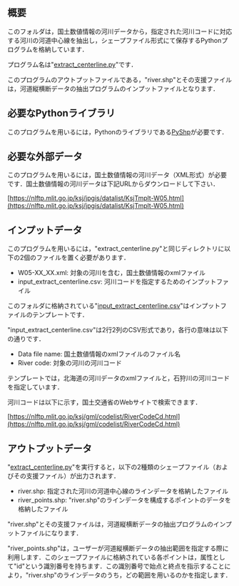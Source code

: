## 概要

このフォルダは，国土数値情報の河川データから，指定された河川コードに対応する河川の河道中心線を抽出し，シェープファイル形式にて保存するPythonプログラムを格納しています．

プログラム名は"[extract_centerline.py](./extract_centerline.py)"です．

このプログラムのアウトプットファイルである，"river.shp"とその支援ファイルは，河道縦横断データの抽出プログラムのインプットファイルとなります．

## 必要なPythonライブラリ

このプログラムを用いるには，Pythonのライブラリである[PyShp](https://pypi.org/project/pyshp/)が必要です．

## 必要な外部データ

このプログラムを用いるには，国土数値情報の河川データ（XML形式）が必要です．国土数値情報の河川データは下記URLからダウンロードして下さい．

[https://nlftp.mlit.go.jp/ksj/jpgis/datalist/KsjTmplt-W05.html](https://nlftp.mlit.go.jp/ksj/jpgis/datalist/KsjTmplt-W05.html)

## インプットデータ

このプログラムを用いるには，"extract_centerline.py"と同じディレクトリに以下の2個のファイルを置く必要があります．

- W05-XX_XX.xml: 対象の河川を含む，国土数値情報のxmlファイル
- input_extract_centerline.csv: 河川コードを指定するためのインプットファイル

このフォルダに格納されている"[input_extract_centerline.csv](./input_extract_centerline.csv)"はインプットファイルのテンプレートです．

"input_extract_centerline.csv"は2行2列のCSV形式であり，各行の意味は以下の通りです．

- Data file name: 国土数値情報のxmlファイルのファイル名
- River code: 対象の河川の河川コード

テンプレートでは，北海道の河川データのxmlファイルと，石狩川の河川コードを指定しています．

河川コードは以下に示す，国土交通省のWebサイトで検索できます．

[https://nlftp.mlit.go.jp/ksj/gml/codelist/RiverCodeCd.html](https://nlftp.mlit.go.jp/ksj/gml/codelist/RiverCodeCd.html)

## アウトプットデータ

"[extract_centerline.py](./extract-centerline/extract_centerline.py)"を実行すると，以下の2種類のシェープファイル（およびその支援ファイル）が出力されます．

- river.shp: 指定された河川の河道中心線のラインデータを格納したファイル
- river_points.shp: "river.shp"のラインデータを構成するポイントのデータを格納したファイル

"river.shp"とその支援ファイルは，河道縦横断データの抽出プログラムのインプットファイルになります．

"river_points.shp"は，ユーザーが河道縦横断データの抽出範囲を指定する際に利用します．このシェープファイルに格納されている各ポイントは，属性として"id"という識別番号を持ちます．この識別番号で始点と終点を指示することにより，"river.shp"のラインデータのうち，どの範囲を用いるのかを指定します．
